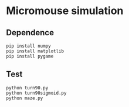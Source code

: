# Micromouse simulation

## Dependence
```
pip install numpy
pip install matplotlib
pip install pygame
```

## Test
```
python turn90.py
python turn90sigmoid.py
python maze.py
```
